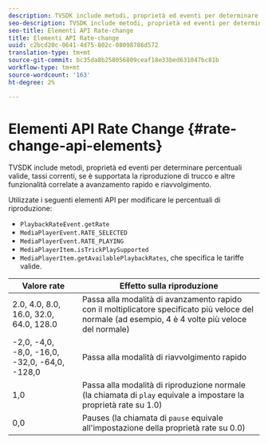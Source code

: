 ```yaml
---
description: TVSDK include metodi, proprietà ed eventi per determinare percentuali valide, tassi correnti, se è supportata la riproduzione di trucco e altre funzionalità correlate a avanzamento rapido e riavvolgimento.
seo-description: TVSDK include metodi, proprietà ed eventi per determinare percentuali valide, tassi correnti, se è supportata la riproduzione di trucco e altre funzionalità correlate a avanzamento rapido e riavvolgimento.
seo-title: Elementi API Rate-change
title: Elementi API Rate-change
uuid: c2bcd20c-0641-4d75-802c-08098786d572
translation-type: tm+mt
source-git-commit: bc35da8b258056809ceaf18e33bed631047bc81b
workflow-type: tm+mt
source-wordcount: '163'
ht-degree: 2%

---
```



# Elementi API Rate Change {#rate-change-api-elements}

TVSDK include metodi, proprietà ed eventi per determinare percentuali valide, tassi correnti, se è supportata la riproduzione di trucco e altre funzionalità correlate a avanzamento rapido e riavvolgimento.

<!--<a id="section_E5D37C71323947E2AED8B866D9835E31"></a>-->

Utilizzate i seguenti elementi API per modificare le percentuali di riproduzione:

* `PlaybackRateEvent.getRate`
* `MediaPlayerEvent.RATE_SELECTED`
* `MediaPlayerEvent.RATE_PLAYING`
* `MediaPlayerItem.isTrickPlaySupported`
* `MediaPlayerItem.getAvailablePlaybackRates`, che specifica le tariffe valide.

| **Valore rate** | **Effetto sulla riproduzione** |
|---|---|
| 2.0, 4.0, 8.0, 16.0, 32.0, 64.0, 128.0 | Passa alla modalità di avanzamento rapido con il moltiplicatore specificato più veloce del normale (ad esempio, 4 è 4 volte più veloce del normale) |
| -2,0, -4,0, -8,0, -16,0, -32,0, -64,0, -128,0 | Passa alla modalità di riavvolgimento rapido |
| 1,0 | Passa alla modalità di riproduzione normale (la chiamata di `play` equivale a impostare la proprietà rate su 1.0) |
| 0,0 | Pauses (la chiamata di `pause` equivale all&#39;impostazione della proprietà rate su 0.0) |